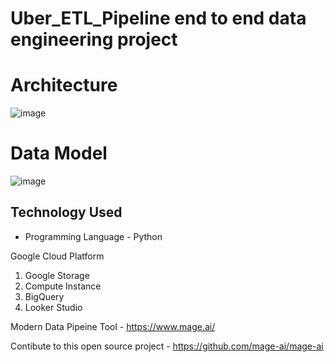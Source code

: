 # Uber_ETL_Pipeline end to end data engineering project


# Architecture
![image](https://github.com/user-attachments/assets/343bc53b-7b50-46e7-b674-6d1c0e237fda)

# Data Model
![image](https://github.com/user-attachments/assets/e1be9a3a-86b9-4c61-af84-0005ab642727)

## Technology Used
- Programming Language - Python

Google Cloud Platform
1. Google Storage
2. Compute Instance 
3. BigQuery
4. Looker Studio

Modern Data Pipeine Tool - https://www.mage.ai/

Contibute to this open source project - https://github.com/mage-ai/mage-ai

